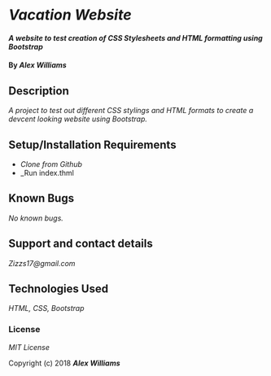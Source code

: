 # _Vacation Website_

#### _A website to test creation of CSS Stylesheets and HTML formatting using Bootstrap_

#### By _**Alex Williams**_

## Description

_A project to test out different CSS stylings and HTML formats to create a devcent looking website using Bootstrap._

## Setup/Installation Requirements

* _Clone from Github_
* _Run index.thml

## Known Bugs

_No known bugs._

## Support and contact details

_Zizzs17@gmail.com_

## Technologies Used

_HTML, CSS, Bootstrap_

### License

*MIT License*

Copyright (c) 2018 **_Alex Williams_**
